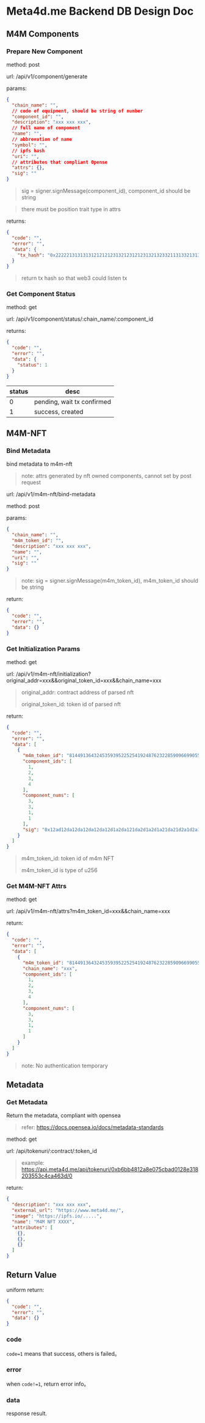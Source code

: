 # Meta4d.me Backend DB Design Doc

## M4M Components

### Prepare New Component

method: post

url: /api/v1/component/generate

params:

```json
{
  "chain_name": "",
  // code of equipment, should be string of number
  "component_id": "",
  "description": "xxx xxx xxx",
  // full name of component
  "name": "",
  // abbrevation of name
  "symbol": "",
  // ipfs hash
  "uri": "",
  // attributes that compliant Opense
  "attrs": {},
  "sig": ""
}
```

> sig = signer.signMessage(component_id), component_id should be string

> there must be position trait type in attrs

returns:

```json
{
  "code": "",
  "error": "",
  "data": {
    "tx_hash": "0x2222213131313121212123132123121231321323321131332131321213"
  }
}
```

> return tx hash so that web3 could listen tx

### Get Component Status

method: get

url: /api/v1/component/status/:chain_name/:component_id

returns:

```json
{
  "code": "",
  "error": "",
  "data": {
    "status": 1
  }
}
```

| status | desc |
| --- | --- |
| 0 | pending, wait tx confirmed |
| 1 | success, created |

## M4M-NFT

### Bind Metadata

bind metadata to m4m-nft

> note: attrs generated by nft owned components, cannot set by post request

url: /api/v1/m4m-nft/bind-metadata

method: post

params:

```json
{
  "chain_name": "",
  "m4m_token_id": "",
  "description": "xxx xxx xxx",
  "name": "",
  "uri": "",
  "sig": ""
}
```

> note: sig = signer.signMessage(m4m_token_id), m4m_token_id should be string

return:

```json
{
  "code": "",
  "error": "",
  "data": {}
}
```

### Get Initialization Params

method: get

url: /api/v1/m4m-nft/initialization?original_addr=xxx&&original_token_id=xxx&&chain_name=xxx

> original_addr: contract address of parsed nft
>
> original_token_id: token id of parsed nft

return:

```json
{
  "code": "",
  "error": "",
  "data": [
    {
      "m4m_token_id": "81449136432453593952252541924876232285909669905506625386482230805063052117465",
      "component_ids": [
        1,
        2,
        3,
        4
      ],
      "component_nums": [
        3,
        3,
        1,
        1
      ],
      "sig": "0x12ad12da12da12da12da12d1a2da121da2d1a2d1a21da21d2a1d2a1d2a1d2a1d2a1d2a1d2a1d2a1d2a1d21a"
    }
  ]
}
```

> m4m_token_id: token id of m4m NFT
>
> m4m_token_id is type of u256

### Get M4M-NFT Attrs

method: get

url: /api/v1/m4m-nft/attrs?m4m_token_id=xxx&&chain_name=xxx

return:

```json
{
  "code": "",
  "error": "",
  "data": [
    {
      "m4m_token_id": "81449136432453593952252541924876232285909669905506625386482230805063052117465",
      "chain_name": "xxx",
      "component_ids": [
        1,
        2,
        3,
        4
      ],
      "component_nums": [
        3,
        3,
        1,
        1
      ]
    }
  ]
}
```

> note: No authentication temporary

## Metadata

### Get Metadata

Return the metadata, compliant with opensea

> refer: https://docs.opensea.io/docs/metadata-standards

method: get

url: /api/tokenuri/:contract/:token_id

> example: https://api.meta4d.me/api/tokenuri/0xb6bb4812a8e075cbad0128e318203553c4ca463d/0

return:

```json
{
  "description": "xxx xxx xxx",
  "external_url": "https://www.meta4d.me/",
  "image": "https://ipfs.io/.....",
  "name": "M4M NFT XXXX",
  "attributes": [
    {},
    {},
    {}
  ]
}
```

## Return Value

uniform return:

```json
{
  "code": "",
  "error": "",
  "data": {}
}
```

### code

`code=1` means that success, others is failed。

### error

when `code!=1`, return error info。

### data

response result.

